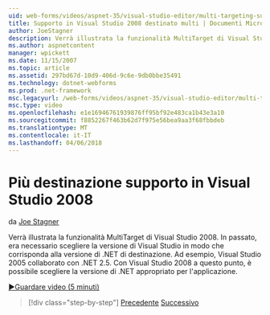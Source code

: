 ```yaml
---
uid: web-forms/videos/aspnet-35/visual-studio-editor/multi-targeting-support-in-visual-studio-2008
title: Supporto in Visual Studio 2008 destinato multi | Documenti Microsoft
author: JoeStagner
description: Verrà illustrata la funzionalità MultiTarget di Visual Studio 2008. In passato, era necessario scegliere la versione di Visual Studio per corrispondere la destinazione di .NET versi...
ms.author: aspnetcontent
manager: wpickett
ms.date: 11/15/2007
ms.topic: article
ms.assetid: 297bd67d-10d9-406d-9c6e-9db0bbe35491
ms.technology: dotnet-webforms
ms.prod: .net-framework
msc.legacyurl: /web-forms/videos/aspnet-35/visual-studio-editor/multi-targeting-support-in-visual-studio-2008
msc.type: video
ms.openlocfilehash: e1e16946761939876ff95bf92e483ca1b43e3a10
ms.sourcegitcommit: f8852267f463b62d7f975e56bea9aa3f68fbbdeb
ms.translationtype: MT
ms.contentlocale: it-IT
ms.lasthandoff: 04/06/2018
---
```

<a name="multi-targeting-support-in-visual-studio-2008"></a>Più destinazione supporto in Visual Studio 2008
====================
da [Joe Stagner](https://github.com/JoeStagner)

Verrà illustrata la funzionalità MultiTarget di Visual Studio 2008. In passato, era necessario scegliere la versione di Visual Studio in modo che corrisponda alla versione di .NET di destinazione. Ad esempio, Visual Studio 2005 collaborato con .NET 2.5. Con Visual Studio 2008 a questo punto, è possibile scegliere la versione di .NET appropriato per l'applicazione.

[&#9654;Guardare video (5 minuti)](https://channel9.msdn.com/Blogs/ASP-NET-Site-Videos/multi-targeting-support-in-visual-studio-2008)

> [!div class="step-by-step"]
> [Precedente](javascript-debugging-in-visual-studio-2008.md)
> [Successivo](intellisense-for-jscript-and-aspnet-ajax.md)

